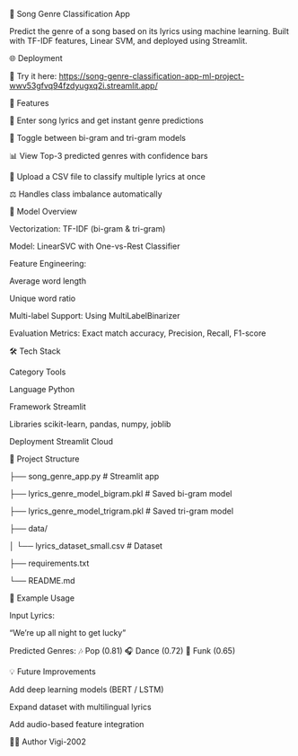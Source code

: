 🎵 Song Genre Classification App

Predict the genre of a song based on its lyrics using machine learning.
Built with TF-IDF features, Linear SVM, and deployed using Streamlit.

🌐 Deployment

🎯 Try it here: https://song-genre-classification-app-ml-project-wwv53gfvq94fzdyugxq2i.streamlit.app/

🚀 Features

🎤 Enter song lyrics and get instant genre predictions

🔀 Toggle between bi-gram and tri-gram models

📊 View Top-3 predicted genres with confidence bars

📁 Upload a CSV file to classify multiple lyrics at once

⚖️ Handles class imbalance automatically

🧠 Model Overview

Vectorization: TF-IDF (bi-gram & tri-gram)

Model: LinearSVC with One-vs-Rest Classifier

Feature Engineering:

Average word length

Unique word ratio

Multi-label Support: Using MultiLabelBinarizer

Evaluation Metrics: Exact match accuracy, Precision, Recall, F1-score

🛠️ Tech Stack

Category	Tools

Language	Python

Framework	Streamlit

Libraries	scikit-learn, pandas, numpy, joblib

Deployment	Streamlit Cloud

📂 Project Structure

├── song_genre_app.py               # Streamlit app

├── lyrics_genre_model_bigram.pkl   # Saved bi-gram model

├── lyrics_genre_model_trigram.pkl  # Saved tri-gram model

├── data/

│   └── lyrics_dataset_small.csv    # Dataset

├── requirements.txt

└── README.md

🧪 Example Usage

Input Lyrics:

“We’re up all night to get lucky”

Predicted Genres:
🎶 Pop (0.81)
🎧 Dance (0.72)
💃 Funk (0.65)

💡 Future Improvements

Add deep learning models (BERT / LSTM)

Expand dataset with multilingual lyrics

Add audio-based feature integration

👨‍💻 Author
Vigi-2002
